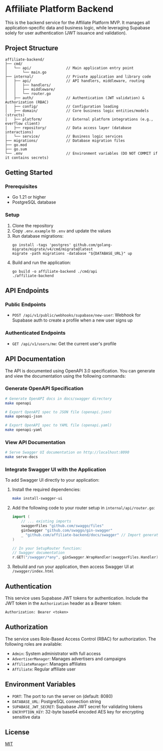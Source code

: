 # Affiliate Platform Backend

This is the backend service for the Affiliate Platform MVP. It manages all application-specific data and business logic, while leveraging Supabase solely for user authentication (JWT issuance and validation).

## Project Structure

```
affiliate-backend/
├── cmd/
│   └── api/                // Main application entry point
│       └── main.go
├── internal/               // Private application and library code
│   ├── api/                // API handlers, middleware, routing
│   │   ├── handlers/
│   │   ├── middleware/
│   │   └── router.go
│   ├── auth/               // Authentication (JWT validation) & Authorization (RBAC)
│   ├── config/             // Configuration loading
│   ├── domain/             // Core business logic entities/models (structs)
│   ├── platform/           // External platform integrations (e.g., everflow client)
│   ├── repository/         // Data access layer (database interactions)
│   └── service/            // Business logic services
├── migrations/             // Database migration files
├── go.mod
├── go.sum
└── .env                    // Environment variables (DO NOT COMMIT if it contains secrets)
```

## Getting Started

### Prerequisites

- Go 1.21 or higher
- PostgreSQL database

### Setup

1. Clone the repository
2. Copy `.env.example` to `.env` and update the values
3. Run database migrations:
   ```
   go install -tags 'postgres' github.com/golang-migrate/migrate/v4/cmd/migrate@latest
   migrate -path migrations -database "${DATABASE_URL}" up
   ```
4. Build and run the application:
   ```
   go build -o affiliate-backend ./cmd/api
   ./affiliate-backend
   ```

## API Endpoints

### Public Endpoints

- `POST /api/v1/public/webhooks/supabase/new-user`: Webhook for Supabase auth to create a profile when a new user signs up

### Authenticated Endpoints

- `GET /api/v1/users/me`: Get the current user's profile

## API Documentation

The API is documented using OpenAPI 3.0 specification. You can generate and view the documentation using the following commands:

### Generate OpenAPI Specification

```bash
# Generate OpenAPI docs in docs/swagger directory
make openapi

# Export OpenAPI spec to JSON file (openapi.json)
make openapi-json

# Export OpenAPI spec to YAML file (openapi.yaml)
make openapi-yaml
```

### View API Documentation

```bash
# Serve Swagger UI documentation on http://localhost:8090
make serve-docs
```

### Integrate Swagger UI with the Application

To add Swagger UI directly to your application:

1. Install the required dependencies:
   ```bash
   make install-swagger-ui
   ```

2. Add the following code to your router setup in `internal/api/router.go`:
   ```go
   import (
       // ... existing imports
       swaggerFiles "github.com/swaggo/files"
       ginSwagger "github.com/swaggo/gin-swagger"
       _ "github.com/affiliate-backend/docs/swagger" // Import generated docs
   )

   // In your SetupRouter function:
   // Swagger documentation
   r.GET("/swagger/*any", ginSwagger.WrapHandler(swaggerFiles.Handler))
   ```

3. Rebuild and run your application, then access Swagger UI at `/swagger/index.html`

## Authentication

This service uses Supabase JWT tokens for authentication. Include the JWT token in the `Authorization` header as a Bearer token:

```
Authorization: Bearer <token>
```

## Authorization

The service uses Role-Based Access Control (RBAC) for authorization. The following roles are available:

- `Admin`: System administrator with full access
- `AdvertiserManager`: Manages advertisers and campaigns
- `AffiliateManager`: Manages affiliates
- `Affiliate`: Regular affiliate user

## Environment Variables

- `PORT`: The port to run the server on (default: 8080)
- `DATABASE_URL`: PostgreSQL connection string
- `SUPABASE_JWT_SECRET`: Supabase JWT secret for validating tokens
- `ENCRYPTION_KEY`: 32-byte base64 encoded AES key for encrypting sensitive data

## License

[MIT](LICENSE)